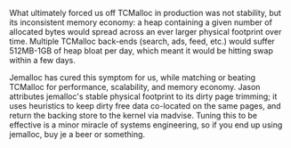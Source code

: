 What ultimately forced us off TCMalloc in production was not stability, but its inconsistent memory economy: a heap containing a given number of allocated bytes would spread across an ever larger physical footprint over time. Multiple TCMalloc back-ends (search, ads, feed, etc.) would suffer 512MB-1GB of heap bloat per day, which meant it would be hitting swap within a few days.

Jemalloc has cured this symptom for us, while matching or beating TCMalloc for performance, scalability, and memory economy. Jason attributes jemalloc's stable physical footprint to its dirty page trimming; it uses heuristics to keep dirty free data co-located on the same pages, and return the backing store to the kernel via madvise. Tuning this to be effective is a minor miracle of systems engineering, so if you end up using jemalloc, buy je a beer or something.
